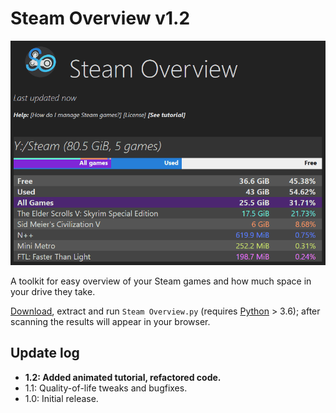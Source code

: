 # Steam Overview v1.2
![A screenshot of Steam Overview open in the browser.](animation.gif)

A toolkit for easy overview of your Steam games and how much space in your drive they take.

[Download], extract and run `Steam Overview.py` (requires [Python] > 3.6); after scanning the results will appear in your browser.

## Update log
- **1.2: Added animated tutorial, refactored code.**
- 1.1: Quality-of-life tweaks and bugfixes.
- 1.0: Initial release.

[Download]: https://github.com/yunruse/Steam-Overview/archive/master.zip "Steam-Overview-master.zip"
[Python]: https://www.python.org/downloads/ "Python download site"

